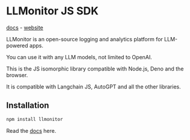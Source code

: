 # LLMonitor JS SDK

[docs](https://llmonitor.com/docs/js) - [website](https://llmonitor.com)

LLMonitor is an open-source logging and analytics platform for LLM-powered apps.

You can use it with any LLM models, not limited to OpenAI.

This is the JS isomorphic library compatible with Node.js, Deno and the browser.

It is compatible with Langchain JS, AutoGPT and all the other libraries.

## Installation

```bash
npm install llmonitor
```

Read the [docs](https://llmonitor.com/docs/js) here.

